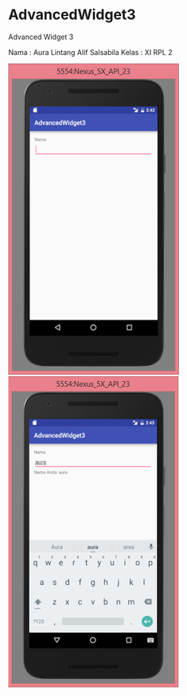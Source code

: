 # AdvancedWidget3
Advanced Widget 3

Nama : Aura Lintang Alif Salsabila
Kelas : XI RPL 2

![screenshoot](https://github.com/auralntng/AdvancedWidget3/blob/master/aw3a.PNG?raw=true)
![screenshoot](https://github.com/auralntng/AdvancedWidget3/blob/master/aw3b.PNG?raw=true)
